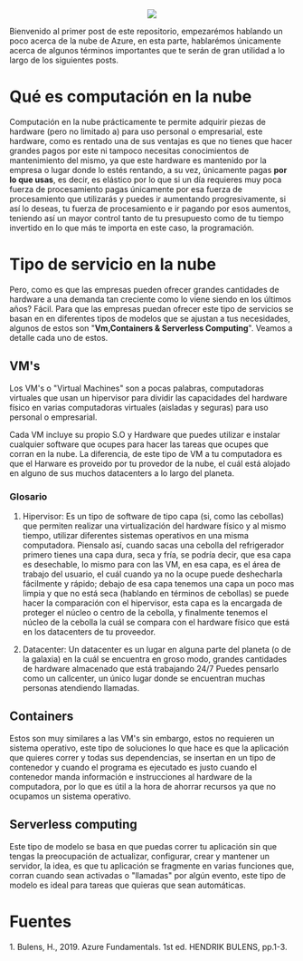 <div align="center"><img src="https://upload.wikimedia.org/wikipedia/commons/thumb/a/a8/Microsoft_Azure_Logo.svg/1280px-Microsoft_Azure_Logo.svg.png"></div>

Bienvenido al primer post de este repositorio, empezarémos hablando un poco acerca de la nube de Azure, en esta parte, hablarémos únicamente acerca de algunos términos importantes que te serán
de gran utilidad a lo largo de los siguientes posts.

<h1> Qué es computación en la nube </h1>

Computación en la nube prácticamente te permite adquirir piezas de hardware (pero no limitado a) para uso personal o empresarial, este hardware, como es rentado una de sus ventajas es que no tienes
que hacer grandes pagos por este ni tampoco necesitas conocimientos de mantenimiento del mismo, ya que este hardware es mantenido por la empresa o lugar donde lo estés rentando, a su vez, únicamente 
pagas **por lo que usas**, es decir, es elástico por lo que si un día requieres muy poca fuerza de procesamiento pagas únicamente por esa fuerza de procesamiento que utilizarás y puedes ir aumentando 
progresivamente, si así lo deseas, tu fuerza de procesamiento e ir pagando por esos aumentos, teniendo así un mayor control tanto de tu presupuesto como de tu tiempo invertido en lo que más te importa
en este caso, la programación.

<h1> Tipo de servicio en la nube </h1>

Pero, como es que las empresas pueden ofrecer grandes cantidades de hardware a una demanda tan creciente como lo viene siendo en los últimos años?
Fácil. Para que las empresas puedan ofrecer este tipo de servicios se basan en en diferentes tipos de modelos que se ajustan a tus necesidades,
algunos de estos son "**Vm,Containers & Serverless Computing**". Veamos a detalle cada uno de estos.

<h2>VM's</h2>

Los VM's o "Virtual Machines" son a pocas palabras, computadoras virtuales que usan un hipervisor para dividir las capacidades del hardware físico en 
varias computadoras virtuales (aisladas y seguras) para uso personal o empresarial.

Cada VM incluye su propio S.O y Hardware que puedes utilizar e instalar cualquier software que ocupes para hacer las tareas que ocupes que corran en la nube. La diferencia, de este tipo de VM a tu computadora
es que el Harware es proveido por tu provedor de la nube, el cuál está alojado en alguno de sus muchos datacenters a lo largo del planeta.

<h3>Glosario</h3>

1. Hipervisor: Es un tipo de software de tipo capa (si, como las cebollas) que permiten realizar una virtualización del hardware físico y al mismo tiempo, utilizar diferentes sistemas operativos en una misma computadora.
Piensalo así, cuando sacas una cebolla del refrigerador primero tienes una capa dura, seca y fría, se podría decir, que esa capa es desechable, lo mismo para con las VM, en esa capa, es el área de trabajo del usuario, el cuál
cuando ya no la ocupe puede deshecharla fácilmente y rápido; debajo de esa capa tenemos una capa un poco mas limpia y que no está seca (hablando en términos de cebollas) se puede hacer la comparación con el hipervisor, esta capa
es la encargada de proteger el núcleo o centro de la cebolla, y finalmente tenemos el núcleo de la cebolla la cuál se compara con el hardware físico que está en los datacenters de tu proveedor.

2. Datacenter: Un datacenter es un lugar en alguna parte del planeta (o de la galaxia) en la cuál se encuentra en groso modo, grandes cantidades de hardware almacenado que está trabajando 24/7
Puedes pensarlo como un callcenter, un único lugar donde se encuentran muchas personas atendiendo llamadas.

<h2>Containers</h2>

Estos son muy similares a las VM's sin embargo, estos no requieren un sistema operativo, este tipo de soluciones lo que hace es que la aplicación que quieres correr y todas sus dependencias, se insertan en un tipo de contenedor y cuando el programa es ejecutado es justo cuando el contenedor manda información e instrucciones al hardware de la computadora, por lo que es útil a la hora de ahorrar recursos ya que no ocupamos un sistema operativo.

<h2> Serverless computing </h2>

Este tipo de modelo se basa en que puedas correr tu aplicación sin que tengas la preocupación de actualizar, configurar, crear y mantener un servidor, la idea, es que tu aplicación se fragmente en varias funciones que, corran cuando sean activadas o "llamadas" por algún evento, este tipo de modelo es ideal para tareas que quieras que sean automáticas.


<h1>Fuentes</h1>
1. Bulens, H., 2019. Azure Fundamentals. 1st ed. HENDRIK BULENS, pp.1-3.

